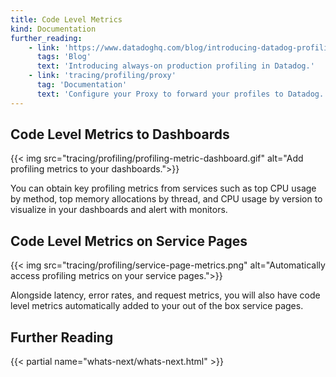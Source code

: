 ```yaml
---
title: Code Level Metrics
kind: Documentation
further_reading:
    - link: 'https://www.datadoghq.com/blog/introducing-datadog-profiling/'
      tags: 'Blog'
      text: 'Introducing always-on production profiling in Datadog.'
    - link: 'tracing/profiling/proxy'
      tag: 'Documentation'
      text: 'Configure your Proxy to forward your profiles to Datadog.'
---
```


## Code Level Metrics to Dashboards

{{< img src="tracing/profiling/profiling-metric-dashboard.gif" alt="Add profiling metrics to your dashboards.">}}

You can obtain key profiling metrics from services such as top CPU usage by method, top memory allocations by thread, and CPU usage by version to visualize in your dashboards and alert with monitors.

## Code Level Metrics on Service Pages

{{< img src="tracing/profiling/service-page-metrics.png" alt="Automatically access profiling metrics on your service pages.">}}

Alongside latency, error rates, and request metrics, you will also have code level metrics automatically added to your out of the box service pages.

## Further Reading

{{< partial name="whats-next/whats-next.html" >}}
